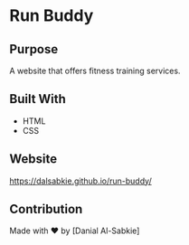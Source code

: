 # Run Buddy

## Purpose
A website that offers fitness training services.

## Built With
* HTML
* CSS

## Website
https://dalsabkie.github.io/run-buddy/

## Contribution
Made with ❤️ by [Danial Al-Sabkie]
